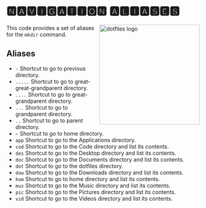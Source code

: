 # 🅽🅰🆅🅸🅶🅰🆃🅸🅾🅽 🅰🅻🅸🅰🆂🅴🆂

<!-- markdownlint-disable MD033 MD041 -->

<img src="https://kura.pro/dotfiles/v2/images/logos/dotfiles.svg"
alt="dotfiles logo" width="261" align="right" />

<!-- markdownlint-enable MD033 MD041 -->

This code provides a set of aliases for the `mkdir` command.

## Aliases

- `-` Shortcut to go to previous directory.
- `.....` Shortcut to go to great-great-grandparent directory.
- `....` Shortcut to go to great-grandparent directory.
- `...` Shortcut to go to grandparent directory.
- `..` Shortcut to go to parent directory.
- `~` Shortcut to go to home directory.
- `app` Shortcut to go to the Applications directory.
- `cod` Shortcut to go to the Code directory and list its contents.
- `des` Shortcut to go to the Desktop directory and list its contents.
- `doc` Shortcut to go to the Documents directory and list its contents.
- `dot` Shortcut to go to the dotfiles directory.
- `dow` Shortcut to go to the Downloads directory and list its contents.
- `hom` Shortcut to go to home directory and list its contents.
- `mus` Shortcut to go to the Music directory and list its contents.
- `pic` Shortcut to go to the Pictures directory and list its contents.
- `vid` Shortcut to go to the Videos directory and list its contents.

